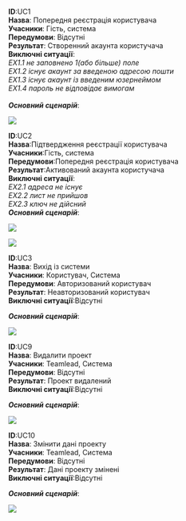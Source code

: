 **ID**:UC1<br>
**Назва**: Попередня реєстрація користувача<br>
**Учасники**: Гість, система<br>
**Передумови**: Відсутні<br>
**Результат**: Створенний акаунта користучача<br>
**Виключні ситуації**:<br>
  *EX1.1 не заповнено 1(або більше) поле<br>
  EX1.2 існує акаунт за введеною адресою пошти<br>
  EX1.3 існує акаунт із введеним юзернеймом<br>
  EX1.4 пароль не відповідає вимогам*<br>        
***Основний сценарій***:<br>

![](http://www.plantuml.com/plantuml/png/dLL5Vbi_6Dm7xg0_OvcPLyLbbs5cM8Mfp13cNC3CS8NHZJfZENxsptqkAB6jZ-P3ITT7nvf7niRx-nhh6kiCroG-scKxP-Vjgqbnt2feUQItksYmXO2THyBE8SNT9uCi0WPvvCX988q06LdxrY22D7_iBABsKy73BFMVqDlA9GTu6C4U4f8ZYWm2apvkFzXb8kO5Wf2GwTek8aT6nYvyjpSjlymh_J4bXRMW52FAoYxNydBHipv2xKX1PqwbYIBDJqhAo27Ba5TSlPwfZcLczWtYD9gbJXH9PCf4r0_8dEvVLR1L5SA48Bi8OeWUbj-pU5DceQRHwYa2hd6_AZF58Lq4aUC-yAjdK2pU3xTh6y4YeciLGeeH4KHLo595BrRcg2IY2B6UiyvA8PQQdb3sid9Tgy1KpXvMMGCIVxVtDtVtNMyRvC_0qTR1_dzywchE_sTaW0nXnLb6w7-3DDDzXYWtRl2H9UE9VVj_cRiCTHcN9X4PSy8eBXcgsaP8AfUo-BzQrpuXtgA4NuzhMK7b5OoOY53mHkdN61oZZI4lG8g5KTX8-ao1wff2JgNMfqRhjGO6nzhDI7TdrvZvhQEZcSkJNMwvQh19g9XoLnihPNSUdpXwud-ZdvF_cshPAISxNIPg7sWpSkapPNiQVTq1BCadTLrNqe86Mfcb9773IcQ88YPyoGVgewP8HTI9DmMGPS6vcLFz19YcewUUNV4-y3-6LQVVdV-A0VMBQ0L1mH4wh8ksv5vUSp-RhFzbYhIpTeVE2z0k-81xY4IBQzp2XpL4JafGsJAbk2dC7Ab-A90fHbdxGHeSebfZdHkzZa7En8ZeHoE3FUsjOwFtcbiQwx25VHpWm60TEtXYTCgEuibHpicoou70hxH363dghoEXWsMEc9F7JnvlhDEuUTZNIVAf_080)

**ID**:UC2<br>
**Назва**:Підтвердження реєстрації користувача<br>
**Учасники**:Гість, система<br>
**Передумови**:Попередня реєстрація користувача<br>
**Результат**:Активований акаунта користучача<br>
**Виключні ситуації**:<br>
*EX2.1 адреса не існує<br>
EX2.2 лист не прийшов<br>
EX2.3 ключ не дійсний*<br>
***Основний сценарій***:<br>

![](http://www.plantuml.com/plantuml/png/ZPArNKHX4CHZh8UJ48S8znu8SNU9S7TtXmhEtLgOxOXXWNDvBhDlVl_PRziNb_eNbfQdfygAJJouhU96xcLBjkLqLR_efcM9ryHJembliCis_BA589zkJOZ0Rk9pICxbe18nH2dv4OATIaGkJ71JkqXu82RtSDF32OziKlN2yrVALu_SAiucpVU9zj2KZMDcTcdOj30-EhPaiewCz7DBQCq3hIQy8ahV446SSf-gzVJMLTLMwAqkeGpF3AchVeatvml-7ne2Xc5VpT6HTyNr8omxSfjeHUwSJOQ39ET0D3D7VQu0YgOEbmZAjlP1wUowR3l4s6wkfWjySM8mPU9lkQUKkPm9zW8JD3l7qdPISTo-0G00)

![](http://www.plantuml.com/plantuml/png/hLRLTkDQ37s-z0zQwpuECpCpmsEPMyzAXpdEC6EP-mEkI-7yWlH78-bunR5B9rtDY-6SexsrfItdSFVTsiJTUvqT__qD_EjeRBeBBOsr3Os9__xML_hRt-HqtOLwfyD97DYyUJDqjpvkFB1bzy7zTGVF7D-xVrFTGRXnRBlLVXn63-VHHy-Smt5o-Qb8Bt4M2rYWhu0bVYZIByoIIocxg9Fq5ZrASeGqPZ4Tn1xGk6bAIY31fBVhWPBc3UFbqLiFfrhldhvNPmSpYhDAT8R3vR68_d9Gm9dwv9e5dDVjdZBC0FeH7jHZXp_6c-SvVeu-aSiOxa9qzCluvZ70zm4BGa7W8nBR8VyGOHdt2mjTe1vbhwbwz8Pwg5U9h1mAJjpUld4BS1VC6XAUC99yX1smIXwMb6P1-y43UYK9IAaies_Lw7A0VW7EOD7KXD5I-WWufIsObYUj1xss3BqjQ1OGTf7OfgoMdi4HIffYc6DIg3ScNNf9FPYf4BEngo5coAUBzThJ45WT7Jw6TtjP6EaPEObPbKSLvdiXK-9cI36L5VouBnxwAOvN6khfqj1icwGKMw3BTJLLoGbEhFW2liyYwoXERnY4liHmYg7kVFybFCUY5y96qux-HL-2p9Sophu8xW-ECLDkQSw7iUCPKIgaOoja16G4fmGVfmo0Th3Q4VqmSaz5PEXoxZP2ehMvvIxytzHKox-A5fNHCSJXvhWcQP4qkgPU3Lz9AqgunGiS3dAHFI8Kwn3LFitvfIjEYs3eIUfAmxZggsv2F_0hzLJuLJ9SemItsYMuU8KNwM9f9ItXj6mqmr44C9CZ86xXv6gjQq-WAjkEQjB1v5TWZfUKLfONwWaP5TBbCbFrSwSpB8HSms9jMxbOJmsebNlKda8wKBCKIJOOGOlcHr_sHMNIpfxb9LT5CgxNS4MMDnSRfi3o9GMEtibaM09vjQCsHYO-q-DpR3tWDD-xuP1Zqc2KqlVfrNVj2BcoLGnIlIhLVulCzy-vKoPiUgt9SUxA1_HomcbhhB_RVRwM_--neoPm4YU1ynd5D-AR_4R0Dnjnd6-p0ii4FicTwCC71Z3DApviWAsRjsx-xszfGHDQJ7MO7_cFz1y0)


**ID**:UC3<br>
**Назва**: Вихід із системи<br>
**Учасники**: Користувач, Система<br>
**Передумови**: Авторизований користувач<br>
**Результат**: Неавторизований користувач<br>
**Виключні ситуації**:Відсутні<br>
      
***Основний сценарій***:<br>

![](http://www.plantuml.com/plantuml/png/XL6rMGLX4CpVtVMmtuln32T7Iy3TEIBStTsjWETkBSnsnFouiycwpTICkIsZxlX0l-CHoYJEaTLPn7LEvtK1GVXrPPAv5tcgVdVVhJB15MldJIUIj0u56VY5TWPPv93K1V5Yd_abFKROM_vroYJkdjSYWZJyNFfj0xiHXXyftU5yBehGoUYSyE8i0iYQ_UMVMcuGOJ9YRa6EbX_1btOaltyAlvZAzmacQSfuSkRf1JFWEOGuOknPrcCzaVB_uVi8uj3mf_T7UxgwNUaS6d8xHXsFusaQ7UhjQ7F7wbfQ7G-kS8y7F0Xdts1PU4gw0Ci5kAFrz0ENRHeB8MHPVuuuCq79bvAYaYB7qp7O_c5s3LtI_GW0)

**ID**:UC9<br>
**Назва**: Видалити проект<br>
**Учасники**: Teamlead, Система<br>
**Передумови**: Відсутні<br>
**Результат**: Проект видалений<br>
**Виключні ситуації**:Відсутні<br>
      
***Основний сценарій***:<br>

![](http://www.plantuml.com/plantuml/png/bL8rUcCn6EmDTz3dUhbRtduP3c1czjigZ4sOcGzWPbk-mkX66Pd3oMka7uPaVqaPZgJnFnAscWI_qNyUHoJiSRX7MNU_ziQW7DpU2UmWe-OWKK15JQj5mOiKQA6e9b54NMsZfcROO2bHP37DLkxz5OvZP8cU9DEcG9DR4barnxq2gmggL-1NeKS4JHCyXLe7NYD4Kb-hsh1EU04PrBd2DTlxwob6SQRH71RHG8QXRoHSrqQq0_Bac6X5o-JOR4i9Nie2PGvRq28IZG6SC8BPpUa78Kq9HQAQQeKKFM-zrbLpj_mMzoQtuPnaDHtnQV5wDdImAo_z13yf8nQ_ifuC-Fo6yCPYXYTfDLbDlvAneCTbfBuvd5OJlP_Z0XS2-pZ1l7x2nWlCly0PRpL8DKdBY_g6F2Jtzr7X92UUYpUlthoocZnHzn3t5vRy_ru2)

**ID**:UC10<br>
**Назва**: Змінити дані проекту<br>
**Учасники**: Teamlead, Система<br>
**Передумови**: Відсутні<br>
**Результат**: Дані проекту змінені<br>
**Виключні ситуації**:Відсутні<br>
      
***Основний сценарій***:<br>

![](http://www.plantuml.com/plantuml/png/bLD5sbin3Dm7xk0lst9tvUxBS80_pFowAZCpCrt0UM5ohp2-KKT1ltB3acSapSWvsFJY3UzCkHGDAJxEdKx7owLqF7MEyU8nGwp3zQ_T2Y-XxNKOT32mL-mznHz6uHkwzXAw6DiN6DchJ30qw3AumfI_9r3Z0rfaNsAbPmfJeWnQzZfn7KO330Fq8FKzILT8lepHd3uYnR2_T8rnkWdBi8Y0P3QDgNqH-qFx1MIpihT5I8jXRtxITsljNbVOmfpcgG_j9cK8pkMcEkZoFIPwYAapmy9vV1Q2lKBK17hXVs3I9-A9c04Dd-O-bBby9cUg5N_qPKuDQNq51fCrdJIIcVLbD-XGLfUigNteI5le9_kwEzylRyOVzn335sYCnEd_KhXOc7tWx29uUwx-ns1DhreBm1lvRCvJcMhLIpUYeMZeUADQI2Uzvk5u8XgYY2_uYgyAR_0HDyJEoLRSs8hFuZ2ClSJPxyalj668VuC1JtorHUtSldDxD9Ikf9pQ1ndoR_KT)
